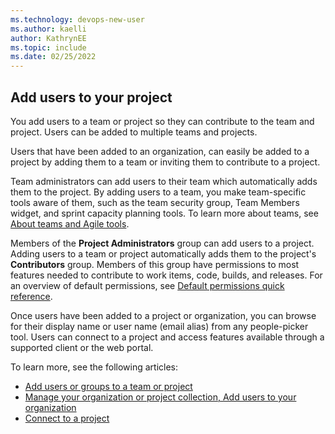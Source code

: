 ```yaml
---
ms.technology: devops-new-user
ms.author: kaelli
author: KathrynEE
ms.topic: include
ms.date: 02/25/2022
---
```



## Add users to your project 

You add users to a team or project so they can contribute to the team and project. Users can be added to multiple teams and projects. 

Users that have been added to an organization, can easily be added to a project by adding them to a team or inviting them to contribute to a project.  

Team administrators can add users to their team which automatically adds them to the project. By adding users to a team, you make team-specific tools aware of them, such as the team security group, Team Members widget, and sprint capacity planning tools. To learn more about teams, see [About teams and Agile tools](../../organizations/settings/about-teams-and-settings.md).

Members of the **Project Administrators** group can add users to a project.  Adding users to a team or project automatically adds them to the project's **Contributors** group. Members of this group have permissions to most features needed to contribute to work items, code, builds, and releases. For an overview of default permissions, see [Default permissions quick reference](../../organizations/security/permissions-access.md).

 Once users have been added to a project or organization, you can browse for their display name or user name (email alias) from any people-picker tool. Users can connect to a project and access features available through a supported client or the web portal. 
 
To learn more, see the following articles: 
- [Add users or groups to a team or project](../../organizations/security/add-users-team-project.md) 
- [Manage your organization or project collection, Add users to your organization](../../user-guide/manage-organization-collection.md)
- [Connect to a project](../../organizations/projects/connect-to-projects.md) 
 
